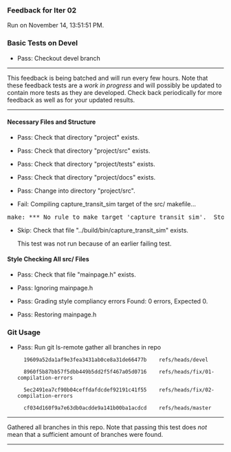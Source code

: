 ### Feedback for Iter 02

Run on November 14, 13:51:51 PM.


### Basic Tests on Devel

+ Pass: Checkout devel branch



<hr>

This feedback is being batched and will run every few hours. Note that these feedback tests are a *work in progress* and will possibly be updated to contain more tests as they are developed. Check back periodically for more feedback as well as for your updated results.

<hr>


#### Necessary Files and Structure

+ Pass: Check that directory "project" exists.

+ Pass: Check that directory "project/src" exists.

+ Pass: Check that directory "project/tests" exists.

+ Pass: Check that directory "project/docs" exists.

+ Pass: Change into directory "project/src".

+ Fail: Compiling capture_transit_sim target of the src/ makefile...

<pre>make: *** No rule to make target 'capture_transit_sim'.  Stop.
</pre>



+ Skip: Check that file "../build/bin/capture_transit_sim" exists.

  This test was not run because of an earlier failing test.


#### Style Checking All src/ Files

+ Pass: Check that file "mainpage.h" exists.

+ Pass: Ignoring mainpage.h



+ Pass: Grading style compliancy errors Found: 0 errors, Expected 0.

+ Pass: Restoring mainpage.h




### Git Usage

+ Pass: Run git ls-remote gather all branches in repo

		19609a52da1af9e3fea3431ab0ce8a31de66477b	refs/heads/devel

		8960f5b87bb57f5dbb449b5dd2f5f467a05d0716	refs/heads/fix/01-compilation-errors

		5ec2491ea7cf90b04ceffdafdcdef92191c41f55	refs/heads/fix/02-compilation-errors

		cf034d160f9a7e63db0acdde9a141b00ba1acdcd	refs/heads/master



<hr>

Gathered all branches in this repo. Note that passing this test does *not* mean that a sufficient amount of branches were found.

<hr>

